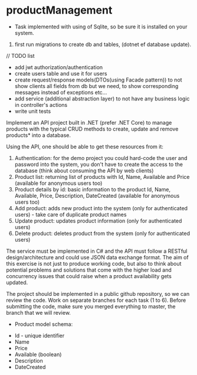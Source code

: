 # productManagement

 - Task implemented with using of Sqlite, so be sure it is installed on your system.

1. first run migrations to create db and tables, (dotnet ef database update).

// TODO list
 - add jwt authorization/authentication
 - create users table and use it for users
 - create request/response models(DTOs(using Facade pattern)) to not show clients all fields from db but we need, to show corresponding messages instead of exceptions etc...
 - add service (additional abstraction layer) to not have any business logic in controller's actions
 - write unit tests





Implement an API project built in .NET (prefer .NET Core) to manage products with the typical CRUD methods to create, update and remove products* into a database.

Using the API, one should be able to get these resources from it:

 1. Authentication: for the demo project you could hard-code the user and password into the system, you don't have to create the access to the database (think about consuming the API by web clients)
 2. Product list: returning list of products with Id, Name, Available and Price (available for anonymous users too)
 3. Product details by id: basic information to the product Id, Name, Available, Price, Description, DateCreated (available for anonymous users too)
 4. Add product: adds new product into the system (only for authenticated users) - take care of duplicate product names
 5. Update product: updates product information (only for authenticated users)
 6. Delete product: deletes product from the system (only for authenticated users)
 
The service must be implemented in C# and the API must follow a RESTful design/architecture and could use JSON data exchange format.
The aim of this exercise is not just to produce working code, but also to think about potential problems and solutions that come with the higher load and concurrency issues that could raise when a product availability gets updated.

The project should be implemented in a public github repository, so we can review the code. Work on separate branches for each task (1 to 6). Before submitting the code, make sure you merged everything to master, the branch that we will review.

* Product model schema:

 - Id - unique identifier
 - Name
 - Price
 - Available (boolean)
 - Description
 - DateCreated
